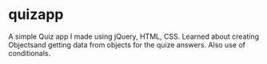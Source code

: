 # quizapp

A simple Quiz app I made using jQuery, HTML, CSS. Learned about creating Objectsand getting data from objects for the quize answers. Also use of conditionals. 
